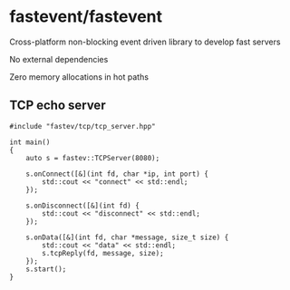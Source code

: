 # fastevent/fastevent
Cross-platform non-blocking event driven library to develop fast servers

No external dependencies

Zero memory allocations in hot paths


## TCP echo server

```cp
#include "fastev/tcp/tcp_server.hpp"

int main()
{
    auto s = fastev::TCPServer(8080);

    s.onConnect([&](int fd, char *ip, int port) {
        std::cout << "connect" << std::endl;
    });

    s.onDisconnect([&](int fd) {
        std::cout << "disconnect" << std::endl;
    });

    s.onData([&](int fd, char *message, size_t size) {
        std::cout << "data" << std::endl;
        s.tcpReply(fd, message, size);
    });
    s.start();
}
```
